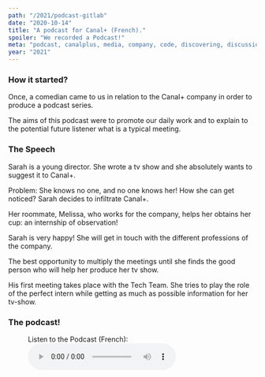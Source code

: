 ```yaml
---
path: "/2021/podcast-gitlab"
date: "2020-10-14"
title: "A podcast for Canal+ (French)."
spoiler: "We recorded a Podcast!"
meta: "podcast, canalplus, media, company, code, discovering, discussions"
year: "2021"
---
```


### How it started?

Once, a comedian came to us in relation to the Canal+ company in order to produce a podcast series.

The aims of this podcast were to promote our daily work and to explain to the potential future listener what is a typical meeting.

### The Speech

Sarah is a young director. She wrote a tv show and she absolutely wants to suggest it to Canal+.

Problem: She knows no one, and no one knows her! How she can get noticed? Sarah decides to infiltrate Canal+.

Her roommate, Melissa, who works for the company, helps her obtains her cup: an internship of observation!

Sarah is very happy! She will get in touch with the different professions of the company.

The best opportunity to multiply the meetings until she finds the good person who will help her produce her tv show.

His first meeting takes place with the Tech Team. She tries to play the role of the perfect intern while getting as much as possible information for her tv-show.

### The podcast!

<figure>
    <figcaption>Listen to the Podcast (French):</figcaption>
    <audio
        controls
        src="https://me-blog.s3-eu-west-1.amazonaws.com/podcast-c%2B.mp3">
            Your browser does not support the
            <code>audio</code> element.
    </audio>
</figure>
